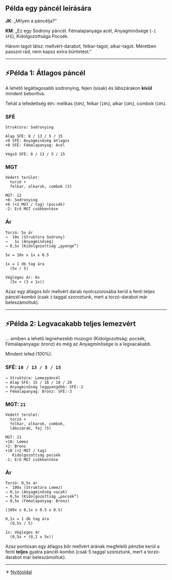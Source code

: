 ## Példa egy páncél leírására

**JK**: „Milyen a páncélja?”

**KM**: „Ez egy Sodrony páncél. Fémalapanyaga acél, Anyagminősége (`-1 SFÉ`), Kidolgozottsága Pocsék.

Három tagot látsz: mellvért-darabot, felkar-tagot, alkar-tagot. Méretben passzol rád, nem kapsz extra büntetést.”

---
## ⚡Példa 1: Átlagos páncél

A lehető legátlagosabb sodronying, fejen (sisak) és lábszárakon **kívül** mindent beborítva.

Tehát a lefedettség `80%`: mellkas (`50%`), felkar (`10%`), alkar (`10%`), combok (`10%`).

### SFÉ

```
Struktúra: Sodronying

Alap SFÉ: 8 / 13 / 5 / 15
+0 SFÉ: Anyagminőség átlagos
+0 SFÉ: Fémalapanyag: Acél

Végső SFÉ: 8 / 13 / 5 / 15
```

### MGT

```
Védett terület:
  torzó +
  felkar, alkarok, combok (3)
```

```
MGT: 12
+8: Sodronying
+6 (+2 MGT / tag) (pocsék)
-2: Erő MGT csökkentése
```

### Ár

```
Torzó: 5x ár
→  10x (Struktúra Sodrony)
→   1x (Anyagminőség)
→ 0,5x (Kidolgozottság „gyenge”)

5x = 10x x 1x x 0.5
```

```
1x = 1 db tag ára
  (5x / 5)
```

```
Végleges ár: 8x
  (5x + (3 x 1x))
```

Azaz egy átlagos bőr mellvért darab nyolcszorosába kerül a fenti teljes páncél-kombó (csak `3` taggal szoroztunk, mert a torzó-darabot már beleszámoltuk).

---
## ⚡Példa 2: Legvacakabb teljes lemezvért

... amiben a lehető legnehezebb mozogni (Kidolgozottság: pocsék, Fémalapanyaga: bronz) és még az Anyagminősége is a legvacakabb.

Mindent lefed (100%).

### SFÉ: `10 / 13 / 5 / 15`

```
→ Struktúra: Lemezpáncél
→ Alap SFÉ: 15 / 18 / 10 / 20
→ Anyagminőség leggyengébb: SFÉ:-2
→ Fémalapanyag: Bronz: SFÉ:-3
```

### MGT: `21`

```
Védett terület:
  torzó +
  felkar, alkarok, combok,
  lábszárak, fej (5)
```

```
MGT: 21
+10: Lemez
+2: Bronz
+10 (+2 MGT / tag)
   Kidolgozottság pocsék
-1: Erő MGT csökkentése
```

### Ár

```
Torzó: 0,5x ár
→  100x (Struktúra Lemez)
→ 0,1x (Anyagminőség vacak)
→ 0,5x (Kidolgozottság „pocsék”)
→ 0,5x (Fémalapanyag: Bronz)

(100x x 0,1x x 0.5 x 0.5)
```

```
0,1x = 1 db tag ára
  (0,5x / 5)
```

```
1x: Végleges ár
  (0,5x + (0,1 x 5x))
```

 Azaz pontosan egy átlagos bőr mellvért árának megfelelő pénzbe kerül a fenti **teljes** gyatra páncél-kombó (csak 5 taggal szoroztunk, mert a torzó-darabot már beleszámoltuk).
 
---

⚜️ [Nyitóoldal](start.md#6-harcrendszer-%EF%B8%8F)
